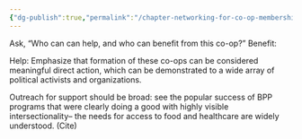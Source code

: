 ```yaml
---
{"dg-publish":true,"permalink":"/chapter-networking-for-co-op-membership-and-community-support/","tags":["gardenEntry"]}
---
```



Ask, “Who can can help, and who can benefit from this co-op?” 
Benefit:

Help:
Emphasize that formation of these co-ops can be considered meaningful direct action, which can be demonstrated to a wide array of political activists and organizations.

 Outreach for support should be broad: see the popular success of BPP programs that were clearly doing a good with highly visible intersectionality– the needs for access to food and healthcare are widely understood. (Cite)
 